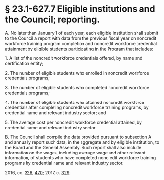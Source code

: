 # § 23.1-627.7 Eligible institutions and the Council; reporting.

<p>A. No later than January 1 of each year, each eligible institution shall submit to the Council a report with data from the previous fiscal year on noncredit workforce training program completion and noncredit workforce credential attainment by eligible students participating in the Program that includes:</p><p>1. A list of the noncredit workforce credentials offered, by name and certification entity;</p><p>2. The number of eligible students who enrolled in noncredit workforce credentials programs;</p><p>3. The number of eligible students who completed noncredit workforce credentials programs;</p><p>4. The number of eligible students who attained noncredit workforce credentials after completing noncredit workforce training programs, by credential name and relevant industry sector; and</p><p>5. The average cost per noncredit workforce credential attained, by credential name and relevant industry sector.</p><p>B. The Council shall compile the data provided pursuant to subsection A and annually report such data, in the aggregate and by eligible institution, to the Board and the General Assembly. Such report shall also include information on the wages, including average wage and other relevant information, of students who have completed noncredit workforce training programs by credential name and relevant industry sector.</p><p>2016, cc. <a href='http://lis.virginia.gov/cgi-bin/legp604.exe?161+ful+CHAP0326'>326</a>, <a href='http://lis.virginia.gov/cgi-bin/legp604.exe?161+ful+CHAP0470'>470</a>; 2017, c. <a href='http://lis.virginia.gov/cgi-bin/legp604.exe?171+ful+CHAP0329'>329</a>.</p>